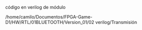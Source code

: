 código  en verilog de  módulo

/home/camilo/Documentos/FPGA-Game-D1/HW/RTL/01BLUETOOTH/Version_01/02 verilog/Transmisión
